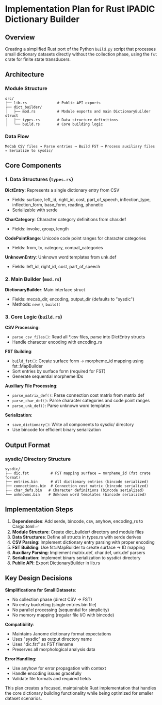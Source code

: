 # Implementation Plan for Rust IPADIC Dictionary Builder

## Overview
Creating a simplified Rust port of the Python `build.py` script that processes small dictionary datasets directly without the collection phase, using the `fst` crate for finite state transducers.

## Architecture

### Module Structure
```
src/
├── lib.rs              # Public API exports
├── dict_builder/
│   ├── mod.rs          # Module exports and main DictionaryBuilder struct
│   ├── types.rs        # Data structure definitions
│   └── build.rs        # Core building logic
```

### Data Flow
```
MeCab CSV files → Parse entries → Build FST → Process auxiliary files → Serialize to sysdic/
```

## Core Components

### 1. Data Structures (`types.rs`)

**DictEntry**: Represents a single dictionary entry from CSV
- Fields: surface, left_id, right_id, cost, part_of_speech, inflection_type, inflection_form, base_form, reading, phonetic
- Serializable with serde

**CharCategory**: Character category definitions from char.def
- Fields: invoke, group, length

**CodePointRange**: Unicode code point ranges for character categories
- Fields: from, to, category, compat_categories

**UnknownEntry**: Unknown word templates from unk.def
- Fields: left_id, right_id, cost, part_of_speech

### 2. Main Builder (`mod.rs`)

**DictionaryBuilder**: Main interface struct
- Fields: mecab_dir, encoding, output_dir (defaults to "sysdic")
- Methods: `new()`, `build()`

### 3. Core Logic (`build.rs`)

**CSV Processing**:
- `parse_csv_files()`: Read all *.csv files, parse into DictEntry structs
- Handle character encoding with encoding_rs

**FST Building**:
- `build_fst()`: Create surface form → morpheme_id mapping using fst::MapBuilder
- Sort entries by surface form (required for FST)
- Generate sequential morpheme IDs

**Auxiliary File Processing**:
- `parse_matrix_def()`: Parse connection cost matrix from matrix.def
- `parse_char_def()`: Parse character categories and code point ranges
- `parse_unk_def()`: Parse unknown word templates

**Serialization**:
- `save_dictionary()`: Write all components to sysdic/ directory
- Use bincode for efficient binary serialization

## Output Format

### sysdic/ Directory Structure
```
sysdic/
├── dic.fst          # FST mapping surface → morpheme_id (fst crate format)
├── entries.bin      # All dictionary entries (bincode serialized)
├── connections.bin  # Connection cost matrix (bincode serialized)
├── char_defs.bin   # Character definitions (bincode serialized)
└── unknowns.bin    # Unknown word templates (bincode serialized)
```

## Implementation Steps

1. **Dependencies**: Add serde, bincode, csv, anyhow, encoding_rs to Cargo.toml ✅
2. **Module Structure**: Create dict_builder/ directory and module files
3. **Data Structures**: Define all structs in types.rs with serde derives
4. **CSV Parsing**: Implement dictionary entry parsing with proper encoding
5. **FST Building**: Use fst::MapBuilder to create surface → ID mapping
6. **Auxiliary Parsing**: Implement matrix.def, char.def, unk.def parsers
7. **Serialization**: Implement binary serialization to sysdic/ directory
8. **Public API**: Export DictionaryBuilder in lib.rs

## Key Design Decisions

**Simplifications for Small Datasets**:
- No collection phase (direct CSV → FST)
- No entry bucketing (single entries.bin file)
- No parallel processing (sequential for simplicity)
- No memory mapping (regular file I/O with bincode)

**Compatibility**:
- Maintains Janome dictionary format expectations
- Uses "sysdic" as output directory name
- Uses "dic.fst" as FST filename
- Preserves all morphological analysis data

**Error Handling**:
- Use anyhow for error propagation with context
- Handle encoding issues gracefully
- Validate file formats and required fields

This plan creates a focused, maintainable Rust implementation that handles the core dictionary building functionality while being optimized for smaller dataset scenarios.